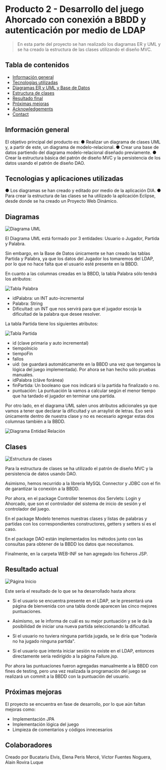 # Producto 2 - Desarrollo del juego Ahorcado con conexión a BBDD y autenticación por medio de LDAP

> En esta parte del proyecto se han realizado los diagramas ER y UML y se ha creado la estructura de las clases utilizando el diseño MVC.

## Tabla de contenidos
* [Información general](#informacion-general)
* [Tecnologías utilizadas](#tecnologias)
* [Diagramas ER y UML y Base de Datos](#diagramas)
* [Estructura de clases](#clases)
* [Resultado final](#resultado)
* [Próximas mejoras](#mejoras)
* [Acknowledgements](#acknowledgements)
* [Contact](#contact)
<!-- * [License](#license) -->


## Información general

El objetivo principal del producto es:
● Realizar un diagrama de clases UML y, a partir de este, un diagrama de
modelo-relacional.
● Crear una base de datos partiendo del diagrama modelo-relacional diseñado
previamente.
● Crear la estructura básica del patrón de diseño MVC y la persistencia de los
datos usando el patrón de diseño DAO.


## Tecnologias y aplicaciones utilizadas

● Los diagramas se han creado y editado por medio de la aplicación DIA.
● Para crear la estructura de las clases se ha utilizado la aplicación Eclipse, desde donde se ha creado un Proyecto Web Dinámico.


## Diagramas

![Diagrama UML](./img/DiagramaUML.png)

El Diagrama UML está formado por 3 entidades: Usuario o Jugador, Partida y Palabra.

Sin embargo, en la Base de Datos únicamente se han creado las tablas Partida y Palabra, ya que los datos del Jugador los tomaremos del LDAP,
por lo que no hace falta que el usuario esté presente en la BBDD.

En cuanto a las columnas creadas en la BBDD, la tabla Palabra sólo tendrá los atributos: 

![Tabla Palabra](./img/tablaPalabra.jpg)

- idPalabra: un INT auto-incremental
- Palabra: String
- Dificultad: un INT que nos servirá para que el jugador escoja la dificultad de la palabra que desee resolver.

La tabla Partida tiene los siguientes atributos:

![Tabla Partida](./img/tablaPartida.jpg)

- id (clave primaria y auto incremental)
- tiempoInicio
- tiempoFin
- fallos
- uid: (se guardará automáticamente en la BBDD una vez que tengamos la lógica del juego implementada). Por ahora se han hecho sólo pruebas manuales.
- idPalabra (cláve foránea)
- finPartida: Un booleano que nos indicará si la partida ha finalizado o no.
- puntuación: La puntuación la vamos a calcular según el menor tiempo que ha tardado el jugador en terminar una partida.

Por otro lado, en el diagrama UML salen unos atributos adicionales ya que vamos a tener que declarar la dificultad y un arraylist de letras. Eso será únicamente dentro de nuestra clase y no es necesario agregar estas dos columnas también a la BBDD.

![Diagrama Entidad Relación](./img/DiagramaER.png)


## Clases
![Estructura de clases](./img/clases.jpg)

Para la estructura de clases se ha utilizado el patrón de diseño MVC y la persistencia de datos usando DAO.

Asimismo, hemos recurrido a la librería MySQL Connector y JDBC con el fin de garantizar la conexión a la BBDD.

Por ahora, en el package Controller tenemos dos Servlets: Login y Ahorcado, que son el controlador del sistema de inicio de sesión y el controlador del juego.

En el package Modelo tenemos nuestras clases y listas de palabras y partidas con los correspondientes constructores, getters y setters si es el caso.

En el package DAO están implementados los métodos junto con las consultas para obtener de la BBDD los datos que necesitamos.

Finalmente, en la carpeta WEB-INF se han agregado los ficheros JSP.

## Resultado actual
![Página Inicio](./img/paginaInicio.png)

Este sería el resultado de lo que se ha desarrollado hasta ahora:

- Si el usuario se encuentra presente en el LDAP, se le presentará una página de bienvenida con una tabla donde aparecen las cinco mejores puntuaciones.

- Asimismo, se le informa de cuál es su mejor puntuación y se le da la posibilidad de iniciar una nueva partida seleccionando la dificultad.

- Si el usuario no tuviera ninguna partida jugada, se le diría que "todavía no ha jugado ninguna partida".

- Si el usuario que intenta iniciar sesión no existe en el LDAP, entonces directamente sería redirigido a la página Failure.jsp.


Por ahora las puntuaciones fueron agregadas manualmente a la BBDD con fines de testing, pero una vez realizada la programación del juego se realizará un commit a la BBDD con la puntuación del usuario.


## Próximas mejoras
El proyecto se encuentra en fase de desarrollo, por lo que aún faltan mejoras como:

- Implementación JPA
- Implementación lógica del juego
- Limpieza de comentarios y códigos innecesarios

## Colaboradores
Creado por Bucatariu Elvis, Elena Peris Mercé, Victor Fuentes Noguera, Alain Rovira Luque

